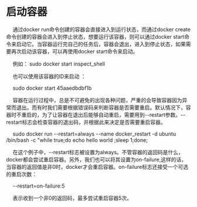 <h1>启动容器</h1>
</p>&emsp; 通过docker run命令创建的容器会直接进入到运行状态，而通过docker create 命令创建的容器会进入到停止状态，想要运行该容器，则可以通过docker start命令来启动它。当容器运行完自己的任务后，容器会退出，进入到停止状态，如果需要再次启动该容器，可以再使用docker start命令来启动。</p>

</p>&emsp; 例如： sudo docker start inspect_shell
</p>&emsp; 也可以使用该容器的ID来启动 ：
</p>&emsp; sudo docker start 45aaedbdbf1b

</p>&emsp; 容器在运行过程中，总是不可避免的出现各种问题，严重的会导致容器因为异常而退出。而有时我们需要根据错误码来判断容器是否需要重启。默认情况下，容器时不重启的，为了让容器在退出后能够自动重启，需要用到--restart参数。--restart标志会检查容器的退出码，并根据此来决定是否需要重启容器。

</p>&emsp; sudo docker run --restart=always --name docker_restart -d ubuntu /bin/bash -c "while true;do echo hello world ;sleep 1;done;

</p>&emsp;  在这个例子中，--restart标志被设置为always。不管容器的返回码是什么，docker都会尝试重启容器。另外，我们也可以将其设置为on-failure,这样的话，当容器的返回值是非0时，docker才会重启容器。on-failure标志还接受一个可选的重启次数：
</p>&emsp; --restart=on-failure:5
</p>&emsp; 表示收到一个非0的返回码，最多尝试重启容器5次。
